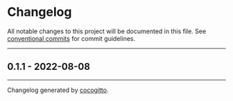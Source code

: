 # Changelog
All notable changes to this project will be documented in this file. See [conventional commits](https://www.conventionalcommits.org/) for commit guidelines.

- - -
## 0.1.1 - 2022-08-08

- - -

Changelog generated by [cocogitto](https://github.com/cocogitto/cocogitto).